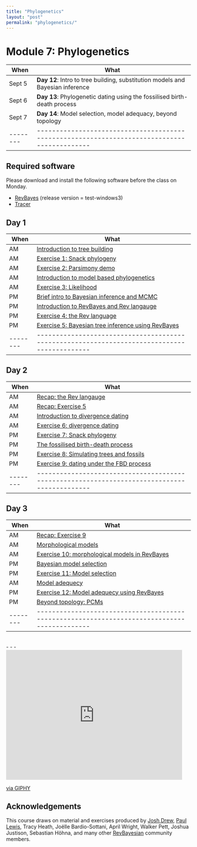 ```yaml
---
title: "Phylogenetics"
layout: "post" 
permalink: "phylogenetics/"
---
```


# Module 7: Phylogenetics 

| When   | What                                                                                       |
|--------|--------------------------------------------------------------------------------------------|
| Sept 5 | **Day 12**: Intro to tree building, substitution models and Bayesian inference             |
| Sept 6 | **Day 13**: Phylogenetic dating using the fossilised birth-death process                   |
| Sept 7 | **Day 14**: Model selection, model adequacy, beyond topology                               |
|--------|--------------------------------------------------------------------------------------------|

## Required software

Please download and install the following software before the class on Monday. 

* [RevBayes](https://github.com/revbayes/revbayes/releases/tag/test-windows3) (release version = test-windows3)
* [Tracer](http://tree.bio.ed.ac.uk/software/tracer/)

## Day 1

| When   | What                                                                                       |
|--------|--------------------------------------------------------------------------------------------|
| AM | [Introduction to tree building]({{site.baseurl}}/slides/7_phylogenetics/part1.pdf)             |
| AM | [Exercise 1: Snack phylogeny]({{site.baseurl}}/phylogenetics/snack_phylogeny)                   |
| AM | [Exercise 2: Parsimony demo]({{site.baseurl}}/phylogenetics/parsimony)                   |
| AM | [Introduction to model based phylogenetics]({{site.baseurl}}/slides/7_phylogenetics/part2.pdf)                     |
| AM | [Exercise 3: Likelihood]({{site.baseurl}}/phylogenetics/likelihood)                  |
| PM | [Brief intro to Bayesian inference and MCMC]({{site.baseurl}}/slides/7_phylogenetics/part4.pdf) |
| PM | [Introduction to RevBayes and Rev langauge]({{site.baseurl}}/slides/7_phylogenetics/part3_RB_intro.pdf) |
| PM | [Exercise 4: the Rev language]({{site.baseurl}}/phylogenetics/revbayes)        |
| PM | [Exercise 5: Bayesian tree inference using RevBayes]({{site.baseurl}}/phylogenetics/bayesian)        |
|--------|--------------------------------------------------------------------------------------------|


## Day 2

| When   | What                                                                                       |
|--------|--------------------------------------------------------------------------------------------|
| AM | [Recap: the Rev langauge]({{site.baseurl}}/slides/7_phylogenetics/part3_RB_intro.pdf) |
| AM | [Recap: Exercise 5]({{site.baseurl}}/phylogenetics/bayesian)        |
| AM | [Introduction to divergence dating]({{site.baseurl}}/slides/7_phylogenetics/part5.pdf)                     |
| AM | [Exercise 6: divergence dating]({{site.baseurl}}/phylogenetics/dating)                  |
| PM | [Exercise 7: Snack phylogeny]({{site.baseurl}}/phylogenetics/snack_phylogeny2)                   |
| PM | [The fossilised birth-death process]({{site.baseurl}}/slides/7_phylogenetics/part6.pdf) |
| PM | [Exercise 8: Simulating trees and fossils]({{site.baseurl}}/phylogenetics/fbd_sim) |
| PM | [Exercise 9: dating under the FBD process]({{site.baseurl}}/phylogenetics/fbd_inf)        |
|--------|--------------------------------------------------------------------------------------------|

## Day 3

| When   | What                                                                                       |
|--------|--------------------------------------------------------------------------------------------|
| AM | [Recap: Exercise 9]({{site.baseurl}}/phylogenetics/fbd_inf)        |
| AM | [Morphological models]({{site.baseurl}}/slides/7_phylogenetics/Laura_part1.pdf)        |
| AM | [Exercise 10: morphological models in RevBayes]({{site.baseurl}}/phylogenetics/morpho)        |
| PM | [Bayesian model selection]({{site.baseurl}}/slides/7_phylogenetics/Laura_part2.pdf)        |
| PM | [Exercise 11: Model selection]({{site.baseurl}}/phylogenetics/model_selection)        |
| AM | [Model adequecy]({{site.baseurl}}/slides/7_phylogenetics/Laura_part3.pdf)        |
| PM | [Exercise 12: Model adequecy using RevBayes]({{site.baseurl}}/phylogenetics/model_adequacy)        |
| PM | [Beyond topology: PCMs]({{site.baseurl}}/slides/7_phylogenetics/part7.pdf)        |
|--------|--------------------------------------------------------------------------------------------|

<br>
- - -
<br>

<iframe src="https://giphy.com/embed/R46UjhMjeOGVhKS1sD" width="480" height="354" frameBorder="0" class="giphy-embed" allowFullScreen></iframe><p><a href="https://giphy.com/gifs/tcm-black-excellence-nicholas-brothers-the-R46UjhMjeOGVhKS1sD">via GIPHY</a></p>

## Acknowledgements

This course draws on material and exercises produced by [Josh Drew](https://labroides.wordpress.com/candy-phylogeny/), [Paul Lewis](https://www.youtube.com/watch?v=1r4z0YJq580), Tracy Heath, Joëlle Bardio-Sottani, April Wright, Walker Pett, Joshua Justison, Sebastian Höhna, and many other [RevBayesian](https://revbayes.github.io) community members. 




